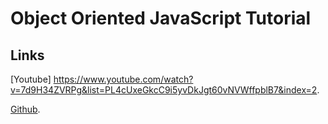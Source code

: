 # Object Oriented JavaScript Tutorial

## Links

[Youtube] https://www.youtube.com/watch?v=7d9H34ZVRPg&list=PL4cUxeGkcC9i5yvDkJgt60vNVWffpblB7&index=2.

[Github](https://github.com/iamshaunjp/object-oriented-js).
